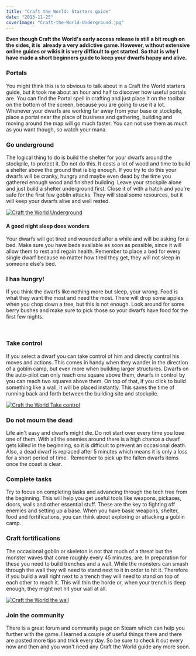 ```yaml
---
title: "Craft the World: Starters guide"
date: "2013-11-25"
coverImage: "Craft-the-World-Underground.jpg"
---
```


**Even though Craft the World's early access release is still a bit rough on the sides, it is  already a very addictive game. However, without extensive online guides or wikis it is very difficult to get started. So that is why I have made a short beginners guide to keep your dwarfs happy and alive.**

### Portals

You might think this is to obvious to talk about in a Craft the World starters guide, but it took me about an hour and half to discover how useful portals are. You can find the Portal spell in crafting and just place it on the toolbar on the bottom of the screen, because you are going to use it a lot. Whenever your dwarfs are working far away from your base or stockpile, place a portal near the place of business and gathering, building and moving around the map will go much faster. You can not use them as much as you want though, so watch your mana.

### Go underground

The logical thing to do is build the shelter for your dwarfs around the stockpile, to protect it. Do not do this. It costs a lot of wood and time to build a shelter above the ground that is big enough. If you try to do this your dwarfs will be cranky, hungry and maybe even dead by the time you gathered enough wood and finished building. Leave your stockpile alone and just build a shelter underground first. Close it of with a hatch and you're safe for the first few goblin attacks. They will steal some resources, but it will keep your dwarfs alive and well rested.

[![Craft the World Underground](images/Craft-the-World-Underground.jpg)](http://www.legenddiaries.com/wp-content/uploads/2013/11/Craft-the-World-Underground.jpg)

#### A good night sleep does wonders

Your dwarfs will get tired and wounded after a while and will be asking for a bed. Make sure you have beds available as soon as possible, since it will allow them to rest and regain health. Remember to place a bed for every single dwarf because no matter how tired they get, they will not sleep in someone else's bed.

### I has hungry!

If you think the dwarfs like nothing more but sleep, your wrong. Food is what they want the most and need the most. There will drop some apples when you chop down a tree, but this is not enough. Look around for some berry bushes and make sure to pick those so your dwarfs have food for the first few nights.

<script src="//pagead2.googlesyndication.com/pagead/js/adsbygoogle.js" async></script>

<script>// <![CDATA[ (adsbygoogle = window.adsbygoogle || []).push({}); // ]]></script>

 

### Take control

If you select a dwarf you can take control of him and directly control his moves and actions. This comes in handy when they wander in the direction of a goblin camp, but even more when building larger structures. Dwarfs on the auto-pilot can only reach one square above them, dwarfs in control by you can reach two squares above them. On top of that, if you click to build something like a wall, it will be placed instantly. This saves the time of running back and forth between the building site and stockpile.

[![Craft the World Take control](images/Craft-the-World-Take-control.jpg)](http://www.legenddiaries.com/wp-content/uploads/2013/11/Craft-the-World-Take-control.jpg)

### Do not mourn the dead

Life ain't easy and dwarfs might die. Do not start over every time you lose one of them. With all the enemies around there is a high chance a dwarf gets killed in the beginning, so it is difficult to prevent an occasional death. Also, a dead dwarf is replaced after 5 minutes which means it is only a loss for a short period of time.  Remember to pick up the fallen dwarfs items once the coast is clear.

### Complete tasks

Try to focus on completing tasks and advancing through the tech tree from the beginning. This will help you get useful tools like weapons, pickaxes, doors, walls and other essential stuff. These are the key to fighting off enemies and setting up a base. When you have basic weapons, shelter, food and fortifications, you can think about exploring or attacking a goblin camp.

### Craft fortifications

The occasional goblin or skeleton is not that much of a threat but the monster waves that come roughly every 45 minutes, are. In preparation for these you need to build trenches and a wall. While the monsters can smash through the wall they will need to stand next to it in order to hit it. Therefore if you build a wall right next to a trench they will need to stand on top of each other to reach it. This will thin the horde or, when your trench is deep enough, they might not hit your wall at all.

[![Craft the World the wall](images/Craft-the-World-the-wall.jpg)](http://www.legenddiaries.com/wp-content/uploads/2013/11/Craft-the-World-the-wall.jpg)

### Join the community

There is a great forum and community page on Steam which can help you further with the game. I learned a couple of useful things there and there are posted more tips and trick every day. So be sure to check it out every now and then and you won't need any Craft the World guide any more soon.

<script src="//pagead2.googlesyndication.com/pagead/js/adsbygoogle.js" async></script>

<script>// <![CDATA[ (adsbygoogle = window.adsbygoogle || []).push({}); // ]]></script>
